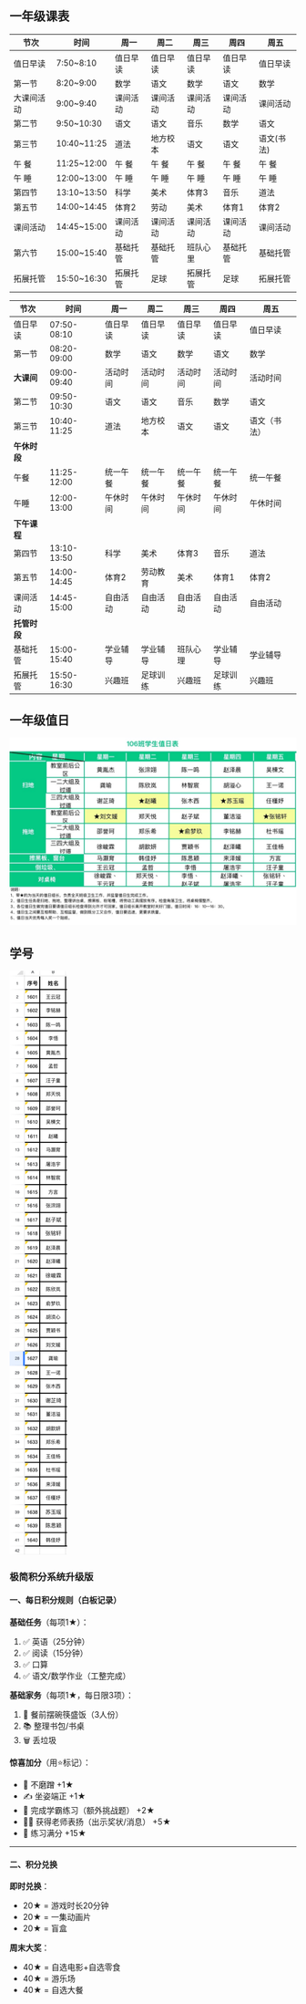 ## 一年级课表
| 节次       | 时间        | 周一     | 周二     | 周三     | 周四     | 周五       |
| ---------- | ----------- | -------- | -------- | -------- | -------- | ---------- |
| 值日早读   | 7:50~8:10   | 值日早读 | 值日早读 | 值日早读 | 值日早读 | 值日早读   |
| 第一节     | 8:20~9:00   | 数学     | 语文     | 数学     | 语文     | 数学       |
| 大课间活动 | 9:00~9:40   | 课间活动 | 课间活动 | 课间活动 | 课间活动 | 课间活动   |
| 第二节     | 9:50~10:30  | 语文     | 语文     | 音乐     | 数学     | 语文       |
| 第三节     | 10:40~11:25 | 道法     | 地方校本 | 语文     | 语文     | 语文(书法) |
| 午 餐      | 11:25~12:00 | 午 餐    | 午 餐    | 午 餐    | 午 餐    | 午 餐      |
| 午 睡      | 12:00~13:00 | 午 睡    | 午 睡    | 午 睡    | 午 睡    | 午 睡      |
| 第四节     | 13:10~13:50 | 科学     | 美术     | 体育3    | 音乐     | 道法       |
| 第五节     | 14:00~14:45 | 体育2    | 劳动     | 美术     | 体育1    | 体育2      |
| 课间活动   | 14:45~15:00 | 课间活动 | 课间活动 | 课间活动 | 课间活动 | 课间活动   |
| 第六节     | 15:00~15:40 | 基础托管 | 基础托管 | 班队心里 | 基础托管 | 基础托管   |
| 拓展托管   | 15:50~16:30 | 拓展托管 | 足球     | 拓展托管 | 足球     | 拓展托管   |


| 节次       | 时间        | 周一     | 周二       | 周三       | 周四       | 周五         |
|------------|-------------|----------|------------|------------|------------|--------------|
| 值日早读   | 07:50-08:10 | 值日早读 | 值日早读   | 值日早读   | 值日早读   | 值日早读     |
| 第一节     | 08:20-09:00 | 数学     | 语文       | 数学       | 语文       | 数学         |
| **大课间** | 09:00-09:40 | 活动时间 | 活动时间   | 活动时间   | 活动时间   | 活动时间     |
| 第二节     | 09:50-10:30 | 语文     | 语文       | 音乐       | 数学       | 语文         |
| 第三节     | 10:40-11:25 | 道法     | 地方校本   | 语文       | 语文       | 语文（书法） |
| **午休时段**                                                                                |
| 午餐       | 11:25-12:00 | 统一午餐 | 统一午餐   | 统一午餐   | 统一午餐   | 统一午餐     |
| 午睡       | 12:00-13:00 | 午休时间 | 午休时间   | 午休时间   | 午休时间   | 午休时间     |
| **下午课程**                                                                                |
| 第四节     | 13:10-13:50 | 科学     | 美术       | 体育3      | 音乐       | 道法         |
| 第五节     | 14:00-14:45 | 体育2    | 劳动教育   | 美术       | 体育1      | 体育2        |
| 课间活动   | 14:45-15:00 | 自由活动 | 自由活动   | 自由活动   | 自由活动   | 自由活动     |
| **托管时段**                                                                                |
| 基础托管   | 15:00-15:40 | 学业辅导 | 学业辅导   | 班队心理   | 学业辅导   | 学业辅导     |
| 拓展托管   | 15:50-16:30 | 兴趣班   | 足球训练   | 兴趣班     | 足球训练   | 兴趣班       |



## 一年级值日
![值日](../img/值日.jpg)

## 学号
![学号](../img/学号.jpg)



### **极简积分系统升级版**

#### **一、每日积分规则**（白板记录）
**基础任务**（每项1★）：
1. ✅ 英语（25分钟）
2. ✅ 阅读（15分钟）
3. ✅ 口算
4. ✅ 语文/数学作业（工整完成）

**基础家务**（每项1★，每日限3项）：
1. 🧺 餐前摆碗筷盛饭（3人份）
2. 📚 整理书包/书桌
3. 🗑️ 丢垃圾

**惊喜加分**（用⭐️标记）：
- 🚀 不磨蹭 +1★
- ✍️ 坐姿端正 +1★
- 🧠 完成学霸练习（额外挑战题） +2★
- 👩🏫 获得老师表扬（出示奖状/消息） +5★
- 💯 练习满分 +15★
---

#### **二、积分兑换**
**即时兑换**：
- 20★ = 游戏时长20分钟
- 20★ = 一集动画片
- 20★ = 盲盒

**周末大奖**：
- 40★ = 自选电影+自选零食
- 40★ = 游乐场
- 40★ = 自选大餐


